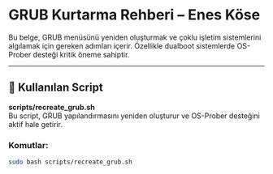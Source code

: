 # GRUB Kurtarma Rehberi – Enes Köse

Bu belge, GRUB menüsünü yeniden oluşturmak ve çoklu işletim sistemlerini algılamak için gereken adımları içerir. Özellikle dualboot sistemlerde OS-Prober desteği kritik öneme sahiptir.

---

## 🔧 Kullanılan Script

**scripts/recreate_grub.sh**  
Bu script, GRUB yapılandırmasını yeniden oluşturur ve OS-Prober desteğini aktif hale getirir.

### Komutlar:
```bash
sudo bash scripts/recreate_grub.sh
